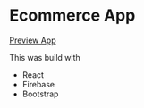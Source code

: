 <h1>Ecommerce App </h1>

<a href="https://competent-agnesi-0e6d10.netlify.app">Preview App</a>

This was build with
<ul>
  <li>React</li>
    <li>Firebase</li>
    <li>Bootstrap</li>
 </ul>
